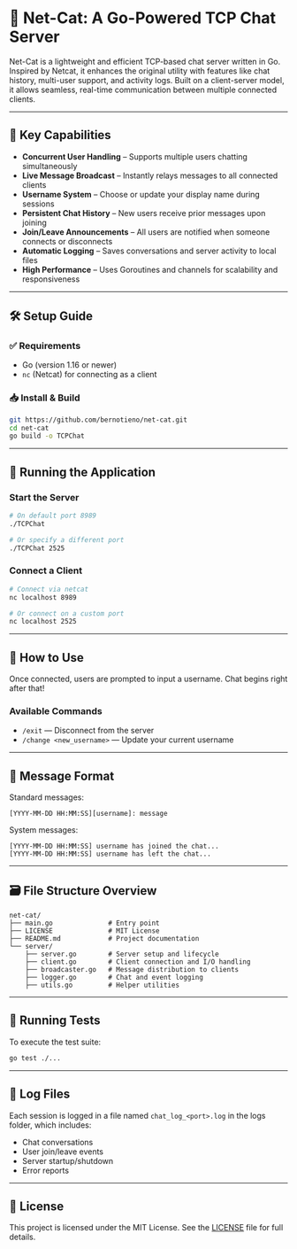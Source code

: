 # 🐾 Net-Cat: A Go-Powered TCP Chat Server

Net-Cat is a lightweight and efficient TCP-based chat server written in Go. Inspired by Netcat, it enhances the original utility with features like chat history, multi-user support, and activity logs. Built on a client-server model, it allows seamless, real-time communication between multiple connected clients.

---

## 🚀 Key Capabilities

- **Concurrent User Handling** – Supports multiple users chatting simultaneously  
- **Live Message Broadcast** – Instantly relays messages to all connected clients  
- **Username System** – Choose or update your display name during sessions  
- **Persistent Chat History** – New users receive prior messages upon joining  
- **Join/Leave Announcements** – All users are notified when someone connects or disconnects  
- **Automatic Logging** – Saves conversations and server activity to local files  
- **High Performance** – Uses Goroutines and channels for scalability and responsiveness  

---

## 🛠 Setup Guide

### ✅ Requirements

- Go (version 1.16 or newer)  
- `nc` (Netcat) for connecting as a client  

### 📥 Install & Build

```bash
git https://github.com/bernotieno/net-cat.git
cd net-cat
go build -o TCPChat
```

---

## 📡 Running the Application

### Start the Server

```bash
# On default port 8989
./TCPChat

# Or specify a different port
./TCPChat 2525
```

### Connect a Client

```bash
# Connect via netcat
nc localhost 8989
```
```bash
# Or connect on a custom port
nc localhost 2525
```

---

## 💬 How to Use

Once connected, users are prompted to input a username. Chat begins right after that!

### Available Commands

- `/exit` — Disconnect from the server  
- `/change <new_username>` — Update your current username  

---

## 🧾 Message Format

Standard messages:
```
[YYYY-MM-DD HH:MM:SS][username]: message
```

System messages:
```
[YYYY-MM-DD HH:MM:SS] username has joined the chat...
[YYYY-MM-DD HH:MM:SS] username has left the chat...
```

---

## 🗃 File Structure Overview

```
net-cat/
├── main.go              # Entry point
├── LICENSE              # MIT License
├── README.md            # Project documentation
└── server/
    ├── server.go        # Server setup and lifecycle
    ├── client.go        # Client connection and I/O handling
    ├── broadcaster.go   # Message distribution to clients
    ├── logger.go        # Chat and event logging
    ├── utils.go         # Helper utilities
```

---

## 🧪 Running Tests

To execute the test suite:

```bash
go test ./...
```

---

## 📝 Log Files

Each session is logged in a file named `chat_log_<port>.log` in the logs folder, which includes:

- Chat conversations  
- User join/leave events  
- Server startup/shutdown  
- Error reports  

---

## 📄 License

This project is licensed under the MIT License. See the [LICENSE](LICENSE) file for full details.

